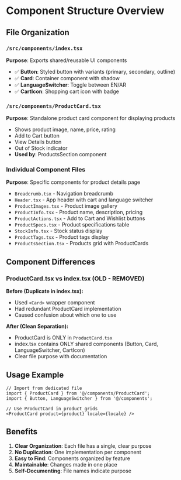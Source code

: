 # Component Structure Overview

## File Organization

### `/src/components/index.tsx`
**Purpose**: Exports shared/reusable UI components
- ✅ **Button**: Styled button with variants (primary, secondary, outline)
- ✅ **Card**: Container component with shadow
- ✅ **LanguageSwitcher**: Toggle between EN/AR
- ✅ **CartIcon**: Shopping cart icon with badge

### `/src/components/ProductCard.tsx`
**Purpose**: Standalone product card component for displaying products
- Shows product image, name, price, rating
- Add to Cart button
- View Details button
- Out of Stock indicator
- **Used by**: ProductsSection component

### Individual Component Files
**Purpose**: Specific components for product details page
- `Breadcrumb.tsx` - Navigation breadcrumb
- `Header.tsx` - App header with cart and language switcher
- `ProductImages.tsx` - Product image gallery
- `ProductInfo.tsx` - Product name, description, pricing
- `ProductActions.tsx` - Add to Cart and Wishlist buttons
- `ProductSpecs.tsx` - Product specifications table
- `StockInfo.tsx` - Stock status display
- `ProductTags.tsx` - Product tags display
- `ProductsSection.tsx` - Products grid with ProductCards

## Component Differences

### ProductCard.tsx vs index.tsx (OLD - REMOVED)

**Before (Duplicate in index.tsx):**
- Used `<Card>` wrapper component
- Had redundant ProductCard implementation
- Caused confusion about which one to use

**After (Clean Separation):**
- ProductCard is ONLY in `ProductCard.tsx`
- index.tsx contains ONLY shared components (Button, Card, LanguageSwitcher, CartIcon)
- Clear file purpose with documentation

## Usage Example

```tsx
// Import from dedicated file
import { ProductCard } from '@/components/ProductCard';
import { Button, LanguageSwitcher } from '@/components';

// Use ProductCard in product grids
<ProductCard product={product} locale={locale} />
```

## Benefits

1. **Clear Organization**: Each file has a single, clear purpose
2. **No Duplication**: One implementation per component
3. **Easy to Find**: Components organized by feature
4. **Maintainable**: Changes made in one place
5. **Self-Documenting**: File names indicate purpose
